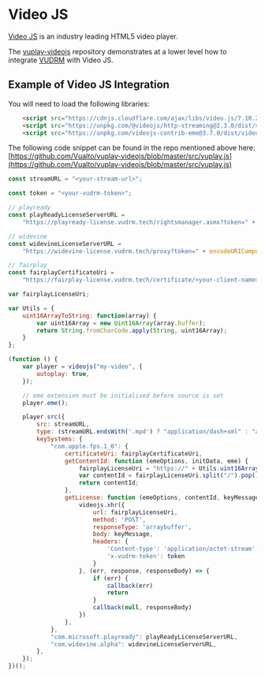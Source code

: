 # Video JS

[Video JS](https://videojs.com) is an industry leading HTML5 video player.

The [vuplay-videojs](https://github.com/vualto/vuplay-videojs) repository demonstrates at a lower level how to integrate [VUDRM](https://docs.vualto.com/projects/vudrm/en/latest/index.html) with Video JS.

## Example of Video JS Integration

You will need to load the following libraries:

```html
    <script src="https://cdnjs.cloudflare.com/ajax/libs/video.js/7.10.2/video.min.js"></script>
    <script src="https://unpkg.com/@videojs/http-streaming@2.3.0/dist/videojs-http-streaming.js"></script>
    <script src="https://unpkg.com/videojs-contrib-eme@3.7.0/dist/videojs-contrib-eme.js"></script>
```

The following code snippet can be found in the repo mentioned above here: [https://github.com/Vualto/vuplay-videojs/blob/master/src/vuplay.js](https://github.com/Vualto/vuplay-videojs/blob/master/src/vuplay.js)

```javascript
const streamURL = "<your-stream-url>";

const token = "<your-vudrm-token>";

// playready
const playReadyLicenseServerURL =
    "https://playready-license.vudrm.tech/rightsmanager.asmx?token=" + encodeURIComponent(token);

// widevine
const widevineLicenseServerURL =
    "https://widevine-license.vudrm.tech/proxy?token=" + encodeURIComponent(token);

// fairplay
const fairplayCertificateUri =
    "https://fairplay-license.vudrm.tech/certificate/<your-client-name>";

var fairplayLicenseUri;

var Utils = {
    uint16ArrayToString: function(array) {
        var uint16Array = new Uint16Array(array.buffer);
        return String.fromCharCode.apply(String, uint16Array);
    }
};

(function () {
    var player = videojs("my-video", {
        autoplay: true,
    });

    // eme extension must be initialised before source is set
    player.eme();

    player.src({
        src: streamURL,
        type: (streamURL.endsWith('.mpd') ? "application/dash+xml" : "application/x-mpegURL"),
        keySystems: {
            "com.apple.fps.1_0": {
                certificateUri: fairplayCertificateUri,
                getContentId: function (emeOptions, initData, eme) {
                    fairplayLicenseUri = "https://" + Utils.uint16ArrayToString(initData).split("skd://").pop();
                    var contentId = fairplayLicenseUri.split("/").pop();
                    return contentId;
                },
                getLicense: function (emeOptions, contentId, keyMessage, callback) {
                    videojs.xhr({
                        url: fairplayLicenseUri,
                        method: 'POST',
                        responseType: 'arraybuffer',
                        body: keyMessage,
                        headers: {
                            'Content-type': 'application/octet-stream',
                            'x-vudrm-token': token
                        }
                    }, (err, response, responseBody) => {
                        if (err) {
                            callback(err)
                            return
                        }
                        callback(null, responseBody)
                    })
                },
            },
            "com.microsoft.playready": playReadyLicenseServerURL,
            "com.widevine.alpha": widevineLicenseServerURL,
        },
    });
})();
```
